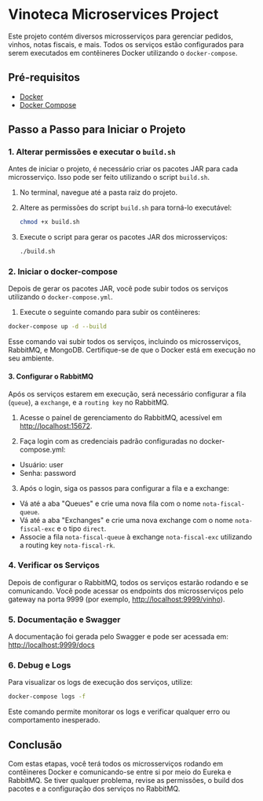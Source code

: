 # Vinoteca Microservices Project

Este projeto contém diversos microsserviços para gerenciar pedidos, vinhos, notas fiscais, e mais. Todos os serviços estão configurados para serem executados em contêineres Docker utilizando o `docker-compose`.

## Pré-requisitos

- [Docker](https://docs.docker.com/get-docker/)
- [Docker Compose](https://docs.docker.com/compose/install/)

## Passo a Passo para Iniciar o Projeto


### 1. Alterar permissões e executar o `build.sh`

Antes de iniciar o projeto, é necessário criar os pacotes JAR para cada microsserviço. Isso pode ser feito utilizando o script `build.sh`.

1. No terminal, navegue até a pasta raiz do projeto.
2. Altere as permissões do script `build.sh` para torná-lo executável:

   ```bash
   chmod +x build.sh
   ```

3. Execute o script para gerar os pacotes JAR dos microsserviços:

   ```bash
   ./build.sh
   ```


### 2. Iniciar o docker-compose
Depois de gerar os pacotes JAR, você pode subir todos os serviços utilizando o `docker-compose.yml`.

1. Execute o seguinte comando para subir os contêineres:

```bash
docker-compose up -d --build
```

Esse comando vai subir todos os serviços, incluindo os microsserviços, RabbitMQ, e MongoDB. Certifique-se de que o Docker está em execução no seu ambiente.


#### 3. Configurar o RabbitMQ

Após os serviços estarem em execução, será necessário configurar a fila (`queue`), a `exchange`, e a `routing key` no RabbitMQ.

1. Acesse o painel de gerenciamento do RabbitMQ, acessível em [http://localhost:15672](http://localhost:15672).

2. Faça login com as credenciais padrão configuradas no docker-compose.yml:

* Usuário: user
* Senha: password
  
3. Após o login, siga os passos para configurar a fila e a exchange:

* Vá até a aba "Queues" e crie uma nova fila com o nome `nota-fiscal-queue`.
* Vá até a aba "Exchanges" e crie uma nova exchange com o nome `nota-fiscal-exc` e o tipo `direct`.
* Associe a fila `nota-fiscal-queue` à exchange `nota-fiscal-exc` utilizando a routing key `nota-fiscal-rk`.


### 4. Verificar os Serviços

Depois de configurar o RabbitMQ, todos os serviços estarão rodando e se comunicando. Você pode acessar os endpoints dos microsserviços pelo gateway na porta 9999 (por exemplo, [http://localhost:9999/vinho](http://localhost:9999/vinho)).


### 5. Documentação e Swagger

A documentação foi gerada pelo Swagger e pode ser acessada em: [http://localhost:9999/docs](http://localhost:9999/docs)

### 6. Debug e Logs

Para visualizar os logs de execução dos serviços, utilize:

```bash
docker-compose logs -f
```

Este comando permite monitorar os logs e verificar qualquer erro ou comportamento inesperado.


## Conclusão

Com estas etapas, você terá todos os microsserviços rodando em contêineres Docker e comunicando-se entre si por meio do Eureka e RabbitMQ. Se tiver qualquer problema, revise as permissões, o build dos pacotes e a configuração dos serviços no RabbitMQ.
